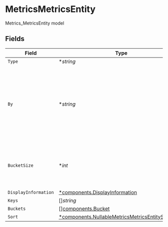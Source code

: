 # MetricsMetricsEntity

Metrics_MetricsEntity model


## Fields

| Field                                                                                                                               | Type                                                                                                                                | Required                                                                                                                            | Description                                                                                                                         |
| ----------------------------------------------------------------------------------------------------------------------------------- | ----------------------------------------------------------------------------------------------------------------------------------- | ----------------------------------------------------------------------------------------------------------------------------------- | ----------------------------------------------------------------------------------------------------------------------------------- |
| `Type`                                                                                                                              | **string*                                                                                                                           | :heavy_minus_sign:                                                                                                                  | N/A                                                                                                                                 |
| `By`                                                                                                                                | **string*                                                                                                                           | :heavy_minus_sign:                                                                                                                  | The field by which the metrics are grouped. Can be one of: total, severity, priority, functionality, service, environment, or user. |
| `BucketSize`                                                                                                                        | **int*                                                                                                                              | :heavy_minus_sign:                                                                                                                  | The size of returned buckets. Can be one of: day, week, month, or all_time.                                                         |
| `DisplayInformation`                                                                                                                | [*components.DisplayInformation](../../models/components/displayinformation.md)                                                     | :heavy_minus_sign:                                                                                                                  | N/A                                                                                                                                 |
| `Keys`                                                                                                                              | []*string*                                                                                                                          | :heavy_minus_sign:                                                                                                                  | N/A                                                                                                                                 |
| `Buckets`                                                                                                                           | [][components.Bucket](../../models/components/bucket.md)                                                                            | :heavy_minus_sign:                                                                                                                  | N/A                                                                                                                                 |
| `Sort`                                                                                                                              | [*components.NullableMetricsMetricsEntitySortEntity](../../models/components/nullablemetricsmetricsentitysortentity.md)             | :heavy_minus_sign:                                                                                                                  | N/A                                                                                                                                 |